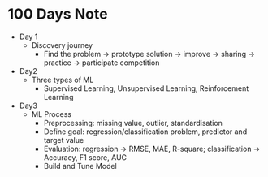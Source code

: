 # 100 Days Note

* Day 1
  * Discovery journey
    * Find the problem -> prototype solution -> improve -> sharing -> practice -> participate competition
* Day2
  * Three types of ML
    * Supervised Learning, Unsupervised Learning, Reinforcement Learning
* Day3
  * ML Process	
    * Preprocessing: missing value, outlier, standardisation
    * Define goal: regression/classification problem, predictor and target value
    * Evaluation: regression -> RMSE, MAE, R-square; classification -> Accuracy, F1 score, AUC
    * Build and Tune Model

